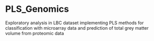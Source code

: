# PLS_Genomics
Exploratory analysis in LBC dataset implementing PLS methods for classification with microarray data and prediction of total grey matter volume from proteomic data
